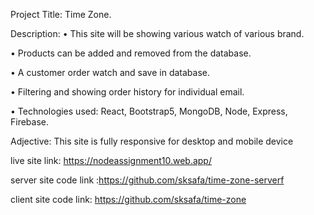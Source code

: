 Project Title: Time Zone.

Description:
• This site will be showing various watch of various brand.

• Products can be added and removed from the database.

• A customer order watch and save in database.

• Filtering and showing order history for individual email.

• Technologies used: React, Bootstrap5, MongoDB, Node, Express, Firebase.


Adjective: This site is fully responsive for desktop and mobile device

live site link: https://nodeassignment10.web.app/

server site code link :https://github.com/sksafa/time-zone-serverf

client site code link: https://github.com/sksafa/time-zone
